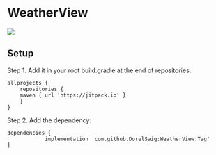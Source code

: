 # WeatherView
[![](https://jitpack.io/v/DorelSaig/WeatherView.svg)](https://jitpack.io/#DorelSaig/WeatherView)
## Setup
Step 1. Add it in your root build.gradle at the end of repositories:
```
allprojects {
    repositories {
	maven { url 'https://jitpack.io' }
    }
}
```

Step 2. Add the dependency:

```
dependencies {
	        implementation 'com.github.DorelSaig:WeatherView:Tag'
}
```
